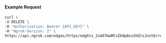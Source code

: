 <!-- Code generated for API Clients. DO NOT EDIT. -->

#### Example Request

```bash
curl \
-X DELETE \
-H "Authorization: Bearer {API_KEY}" \
-H "Ngrok-Version: 2" \
https://api.ngrok.com/edges/https/edghts_2sA6TmwMCsIb9p8co2hQlsJnztD/routes/edghtsrt_2sA6TgNlKPHuP6LaXKyYymScSjc/oidc
```
